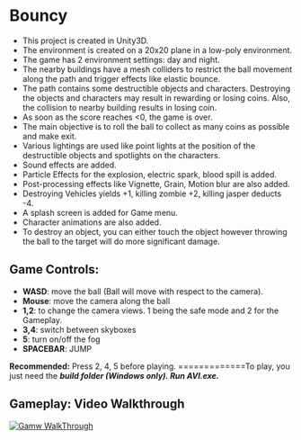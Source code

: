 # Bouncy #
	
* This project is created in Unity3D. 
*	The environment is created on a 20x20 plane in a low-poly environment. 
*	The game has 2 environment settings: day and night. 
*	The nearby buildings have a mesh colliders to restrict the ball movement along the path and trigger effects like elastic bounce. 
*	The path contains some destructible objects and characters. Destroying the objects and characters may result in rewarding or losing coins. Also, the collision to nearby building results in losing coin. 
*	As soon as the score reaches <0, the game is over. 
*	The main objective is to roll the ball to collect as many coins as possible and make exit.
*	Various lightings are used like point lights at the position of the destructible objects and spotlights on the characters. 
*	Sound effects are added. 
*	Particle Effects for the explosion, electric spark, blood spill is added. 
*	Post-processing effects like Vignette, Grain, Motion blur are also added.
*	Destroying Vehicles yields +1, killing zombie +2, killing jasper deducts -4.
*	A splash screen is added for Game menu.
*	Character animations are also added.
*	To destroy an object, you can either touch the object however throwing the ball to the target will do more significant damage.


## Game Controls: ##
*	**WASD**: move the ball (Ball will move with respect to the camera).
*	**Mouse**: move the camera along the ball 
*	**1,2**: to change the camera views. 1 being the safe mode and 2 for the Gameplay.
*	**3,4**: switch between skyboxes
*	**5**: turn on/off the fog
*	**SPACEBAR**: JUMP

**Recommended:** Press 2, 4, 5 before playing. 
=============To play, you just need the ***build folder (Windows only). Run AVI.exe.*** 

## Gameplay: Video Walkthrough ##
[![Gamw WalkThrough](https://img.youtube.com/vi/XfwxAPTr02g/1.jpg)](https://www.youtube.com/watch?v=XfwxAPTr02g)
